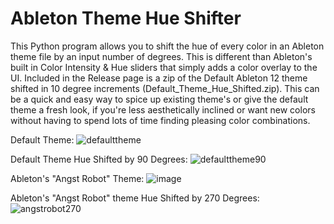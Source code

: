 # Ableton Theme Hue Shifter
This Python program allows you to shift the hue of every color in an Ableton theme file by an input number of degrees. This is different than Ableton's built in Color Intensity & Hue sliders that simply adds a color overlay to the UI. Included in the Release page is a zip of the Default Ableton 12 theme shifted in 10 degree increments (Default_Theme_Hue_Shifted.zip). This can be a quick and easy way to spice up existing theme's or give the default theme a fresh look, if you're less aesthetically inclined or want new colors without having to spend lots of time finding pleasing color combinations.

Default Theme:
![defaulttheme](https://github.com/user-attachments/assets/a2888e43-ab9f-4949-9d75-aaab3c57ecb9)

Default Theme Hue Shifted by 90 Degrees:
![defaulttheme90](https://github.com/user-attachments/assets/83b6852e-a8e6-4705-9d4b-ff41a97dbf81)

Ableton's "Angst Robot" Theme:
![image](https://github.com/user-attachments/assets/52fa8b9c-6c6b-4170-a378-1180c11faa03)

Ableton's "Angst Robot" theme Hue Shifted by 270 Degrees:
![angstrobot270](https://github.com/user-attachments/assets/5cca774a-7222-4b1d-a0be-5837c3189203)
